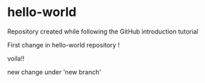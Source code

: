 # hello-world
Repository created while following the GitHub introduction tutorial

First change in hello-world repository !

voila!!

new change under 'new branch'
